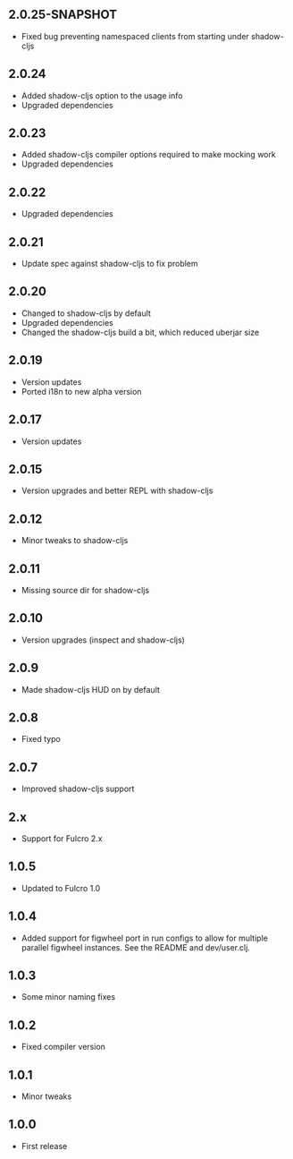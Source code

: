 2.0.25-SNAPSHOT
------
- Fixed bug preventing namespaced clients from starting under shadow-cljs

2.0.24
------
- Added shadow-cljs option to the usage info
- Upgraded dependencies

2.0.23
------
- Added shadow-cljs compiler options required to make mocking work
- Upgraded dependencies

2.0.22
------
- Upgraded dependencies

2.0.21
------
- Update spec against shadow-cljs to fix problem

2.0.20
------
- Changed to shadow-cljs by default
- Upgraded dependencies
- Changed the shadow-cljs build a bit, which reduced uberjar size

2.0.19
------
- Version updates
- Ported i18n to new alpha version

2.0.17
------
- Version updates

2.0.15
------
- Version upgrades and better REPL with shadow-cljs

2.0.12
------
- Minor tweaks to shadow-cljs

2.0.11
------
- Missing source dir for shadow-cljs

2.0.10
------
- Version upgrades (inspect and shadow-cljs)

2.0.9
-----
- Made shadow-cljs HUD on by default

2.0.8
-----
- Fixed typo

2.0.7
-----
- Improved shadow-cljs support

2.x
---
- Support for Fulcro 2.x

1.0.5
-----
- Updated to Fulcro 1.0

1.0.4
-----
- Added support for figwheel port in run configs to allow for multiple
parallel figwheel instances. See the README and dev/user.clj.

1.0.3
-----
- Some minor naming fixes

1.0.2
-----
- Fixed compiler version

1.0.1
-----
- Minor tweaks

1.0.0
-----
- First release
